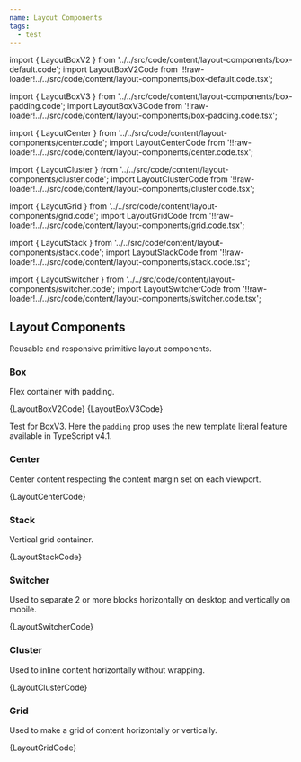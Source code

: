 ```yaml
---
name: Layout Components
tags:
  - test
---
```


<!-- CODE IMPORTS -->

import { LayoutBoxV2 } from '../../src/code/content/layout-components/box-default.code';
import LayoutBoxV2Code from '!!raw-loader!../../src/code/content/layout-components/box-default.code.tsx';

import { LayoutBoxV3 } from '../../src/code/content/layout-components/box-padding.code';
import LayoutBoxV3Code from '!!raw-loader!../../src/code/content/layout-components/box-padding.code.tsx';

import { LayoutCenter } from '../../src/code/content/layout-components/center.code';
import LayoutCenterCode from '!!raw-loader!../../src/code/content/layout-components/center.code.tsx';

import { LayoutCluster } from '../../src/code/content/layout-components/cluster.code';
import LayoutClusterCode from '!!raw-loader!../../src/code/content/layout-components/cluster.code.tsx';

import { LayoutGrid } from '../../src/code/content/layout-components/grid.code';
import LayoutGridCode from '!!raw-loader!../../src/code/content/layout-components/grid.code.tsx';

import { LayoutStack } from '../../src/code/content/layout-components/stack.code';
import LayoutStackCode from '!!raw-loader!../../src/code/content/layout-components/stack.code.tsx';

import { LayoutSwitcher } from '../../src/code/content/layout-components/switcher.code';
import LayoutSwitcherCode from '!!raw-loader!../../src/code/content/layout-components/switcher.code.tsx';

<!-- END CODE IMPORTS -->

## Layout Components

Reusable and responsive primitive layout components.

### Box

Flex container with padding.

<LayoutBoxV2 />
<CodeBlock>{LayoutBoxV2Code}</CodeBlock>

<LayoutBoxV3 />
<CodeBlock>{LayoutBoxV3Code}</CodeBlock>

Test for BoxV3. Here the <Code>padding</Code> prop uses the new template literal feature available in TypeScript v4.1.

### Center

Center content respecting the content margin set on each viewport.

<LayoutCenter />
<CodeBlock>{LayoutCenterCode}</CodeBlock>

### Stack

Vertical grid container.

<LayoutStack />
<CodeBlock>{LayoutStackCode}</CodeBlock>

### Switcher

Used to separate 2 or more blocks horizontally on desktop and vertically on mobile.

<LayoutSwitcher />
<CodeBlock>{LayoutSwitcherCode}</CodeBlock>

### Cluster

Used to inline content horizontally without wrapping.

<LayoutCluster />
<CodeBlock>{LayoutClusterCode}</CodeBlock>

### Grid

Used to make a grid of content horizontally or vertically.

<LayoutGrid />
<CodeBlock>{LayoutGridCode}</CodeBlock>
